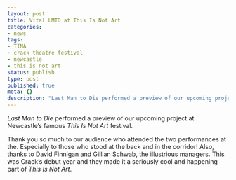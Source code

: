 ```yaml
---
layout: post
title: Vital LMTD at This Is Not Art
categories:
- news
tags:
- TINA
- crack theatre festival
- newcastle
- this is not art
status: publish
type: post
published: true
meta: {}
description: "Last Man to Die performed a preview of our upcoming project at Newcastle’s famous This Is Not Art festival. Thank you so much to our audience who attended"
---
```


_Last Man to Die_ performed a preview of our upcoming project at Newcastle’s famous _This Is Not Art_ festival. 

Thank you so much to our audience who attended the two performances at the. Especially to those who stood at the back and in the corridor! Also, thanks to David Finnigan and Gillian Schwab, the illustrious managers. This was Crack’s debut year and they made it a seriously cool and happening part of _This Is Not Art_.
